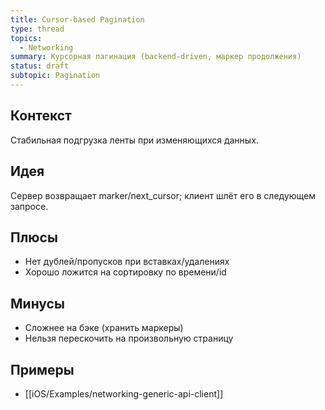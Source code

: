 ```yaml
---
title: Cursor-based Pagination
type: thread
topics:
  - Networking
summary: Курсорная пагинация (backend-driven, маркер продолжения)
status: draft
subtopic: Pagination
---
```


## Контекст
Стабильная подгрузка ленты при изменяющихся данных.

## Идея
Сервер возвращает marker/next_cursor; клиент шлёт его в следующем запросе.

## Плюсы
- Нет дублей/пропусков при вставках/удалениях
- Хорошо ложится на сортировку по времени/id

## Минусы
- Сложнее на бэке (хранить маркеры)
- Нельзя перескочить на произвольную страницу

## Примеры
- [[iOS/Examples/networking-generic-api-client]]
